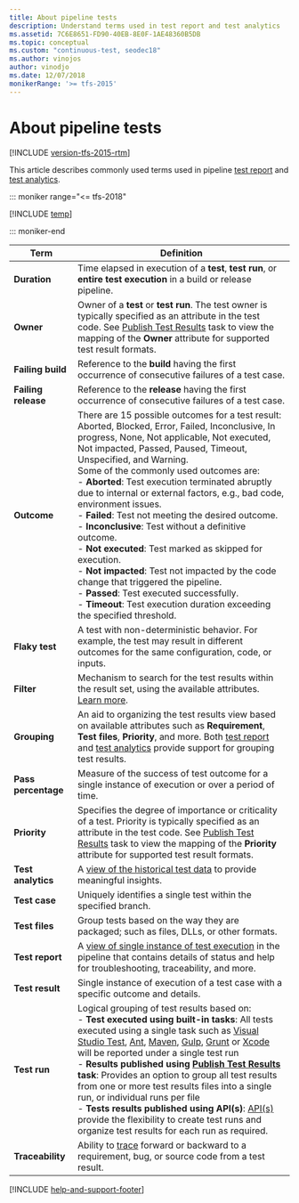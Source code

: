 ```yaml
---
title: About pipeline tests
description: Understand terms used in test report and test analytics
ms.assetid: 7C6E8651-FD90-40EB-8E0F-1AE48360B5DB
ms.topic: conceptual
ms.custom: "continuous-test, seodec18"
ms.author: vinojos
author: vinodjo
ms.date: 12/07/2018
monikerRange: '>= tfs-2015'
---
```


# About pipeline tests

[!INCLUDE [version-tfs-2015-rtm](../includes/version-tfs-2015-rtm.md)]

This article describes commonly used terms used in pipeline [test report](review-continuous-test-results-after-build.md) and [test analytics](test-analytics.md).

::: moniker range="<= tfs-2018"

[!INCLUDE [temp](../includes/concept-rename-note.md)]

::: moniker-end

| Term | Definition |
| ---- | ---------- |
| **Duration** | Time elapsed in execution of a **test**, **test run**, or **entire test execution** in a build or release pipeline. |
| **Owner** | Owner of a **test** or **test run**. The test owner is typically specified as an attribute in the test code. See [Publish Test Results](../tasks/test/publish-test-results.md) task to view the mapping of the **Owner** attribute for supported test result formats. |
| **Failing build** | Reference to the **build** having the first occurrence of consecutive failures of a test case. |
| **Failing release** | Reference to the **release** having the first occurrence of consecutive failures of a test case. |
| **Outcome** | There are 15 possible outcomes for a test result: Aborted, Blocked, Error, Failed, Inconclusive, In progress, None, Not applicable, Not executed, Not impacted, Passed, Paused, Timeout, Unspecified, and Warning.<br />Some of the commonly used outcomes are:<br />- **Aborted**: Test execution terminated abruptly due to internal or external factors, e.g., bad code, environment issues.<br />- **Failed**: Test not meeting the desired outcome.<br />- **Inconclusive**: Test without a definitive outcome.<br />- **Not executed**: Test marked as skipped for execution.<br />- **Not impacted**: Test not impacted by the code change that triggered the pipeline.<br />- **Passed**: Test executed successfully.<br /> - **Timeout**: Test execution duration exceeding the specified threshold. |
| **Flaky test** | A test with non-deterministic behavior. For example, the test may result in different outcomes for the same configuration, code, or inputs. |
| **Filter** | Mechanism to search for the test results within the result set, using the available attributes. [Learn more](review-continuous-test-results-after-build.md). |
| **Grouping** | An aid to organizing the test results view based on available attributes such as **Requirement**, **Test files**, **Priority**, and more. Both [test report](review-continuous-test-results-after-build.md) and [test analytics](test-analytics.md) provide support for grouping test results. |
| **Pass percentage** | Measure of the success of test outcome for a single instance of execution or over a period of time. |
| **Priority** | Specifies the degree of importance or criticality of a test. Priority is typically specified as an attribute in the test code. See [Publish Test Results](../tasks/test/publish-test-results.md) task to view the mapping of the **Priority** attribute for supported test result formats.|
| **Test analytics** | A [view of the historical test data](test-analytics.md) to provide meaningful insights. |
| **Test case** | Uniquely identifies a single test within the specified branch. |
| **Test files** | Group tests based on the way they are packaged; such as files, DLLs, or other formats. |
| **Test report** | A [view of single instance of test execution](review-continuous-test-results-after-build.md) in the pipeline that contains details of status and help for troubleshooting, traceability, and more. |
| **Test result** | Single instance of execution of a test case with a specific outcome and details. |
| **Test run** | Logical grouping of test results based on:<br />- **Test executed using built-in tasks**: All tests executed using a single task such as [Visual Studio Test](../tasks/test/vstest.md), [Ant](../tasks/build/ant.md), [Maven](../tasks/build/maven.md), [Gulp](../tasks/build/gulp.md), [Grunt](../tasks/build/grunt.md) or [Xcode](../tasks/build/xcode.md) will be reported under a single test run<br />- **Results published using [Publish Test Results](../tasks/test/publish-test-results.md) task**: Provides an option to group all test results from one or more test results files into a single run, or individual runs per file<br />- **Tests results published using API(s)**: [API(s)](https://docs.microsoft.com/rest/api/vsts/test/runs?view=vsts-rest-5.0) provide the flexibility to create test runs and organize test results for each run as required. |
| **Traceability** | Ability to [trace](requirements-traceability.md) forward or backward to a requirement, bug, or source code from a test result. |

[!INCLUDE [help-and-support-footer](includes/help-and-support-footer.md)] 
